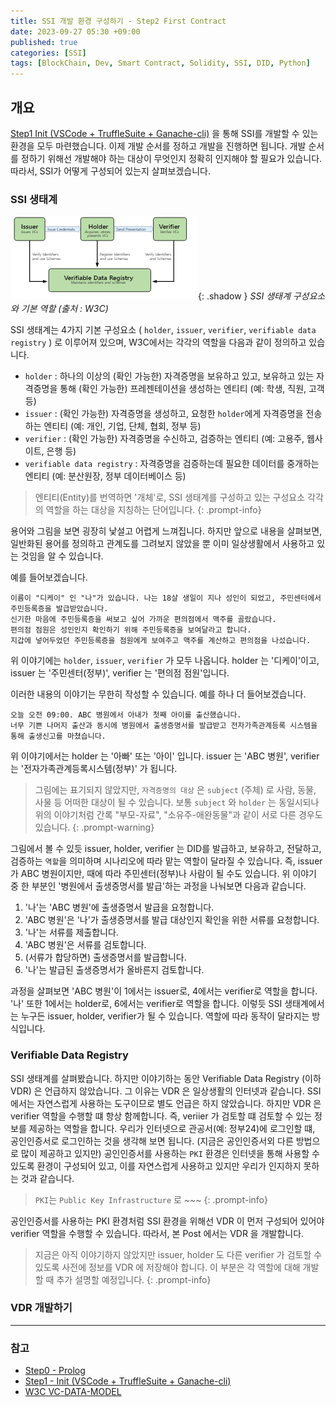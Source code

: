 ```yaml
---
title: SSI 개발 환경 구성하기 - Step2 First Contract
date: 2023-09-27 05:30 +09:00
published: true
categories: [SSI]
tags: [BlockChain, Dev, Smart Contract, Solidity, SSI, DID, Python]
---
```


## 개요

[Step1 Init (VSCode + TruffleSuite + Ganache-cli)][step1_init] 을 통해 SSI를 개발할 수 있는 환경을 모두 마련했습니다. 
이제 개발 순서를 정하고 개발을 진행하면 됩니다. 개발 순서를 정하기 위해선 개발해야 하는 대상이 무엇인지 정확히 인지해야 할 필요가 있습니다. 따라서, SSI가 어떻게 구성되어 있는지 살펴보겠습니다. 

### SSI 생태계
![SSI 생태계](/assets/images/roles_information_flow.png){: .shadow }
_SSI 생태계 구성요소와 기본 역할 (출처 : W3C)_

SSI 생태계는 4가지 기본 구성요소 ( `holder`, `issuer`, `verifier`, `verifiable data registry` ) 로 이루어져 있으며,
W3C에서는 각각의 역할을 다음과 같이 정의하고 있습니다. 

- `holder` : 하나의 이상의 (확인 가능한) 자격증명을 보유하고 있고, 보유하고 있는 자격증명을 통해 (확인 가능한) 프레젠테이션을 생성하는 엔티티 (예: 학생, 직원, 고객 등)
- `issuer` : (확인 가능한) 자격증명을 생성하고, 요청한 `holder`에게 자격증명을 전송하는 엔티티 (예: 개인, 기업, 단체, 협회, 정부 등)
- `verifier` : (확인 가능한) 자격증명을 수신하고, 검증하는 엔티티 (예: 고용주, 웹사이트, 은행 등)
- `verifiable data registry` : 자격증명을 검증하는데 필요한 데이터를 중개하는 엔티티 (예: 분산원장, 정부 데이터베이스 등)

> 엔티티(Entity)를 번역하면 '개체'로, SSI 생태계를 구성하고 있는 구성요소 각각의 역할을 하는 대상을 지칭하는 단어입니다.
{: .prompt-info} 

용어와 그림을 보면 굉장히 낯설고 어렵게 느껴집니다. 
하지만 앞으로 내용을 살펴보면, 일반화된 용어를 정의하고 관계도를 그려보지 않았을 뿐 이미 일상생활에서 사용하고 있는 것임을 알 수 있습니다. 

예를 들어보겠습니다. 

```
이름이 "디케이" 인 "나"가 있습니다. 나는 18살 생일이 지나 성인이 되었고, 주민센터에서 주민등록증을 발급받았습니다. 
신기한 마음에 주민등록증을 써보고 싶어 가까운 편의점에서 맥주를 골랐습니다. 
편의점 점원은 성인인지 확인하기 위해 주민등록증을 보여달라고 합니다. 
지갑에 넣어두었던 주민등록증을 점원에게 보여주고 맥주를 계산하고 편의점을 나섰습니다. 
```

위 이야기에는 `holder`, `issuer`, `verifier` 가 모두 나옵니다. holder 는 '디케이'이고, issuer 는 '주민센터(정부)', verifier 는 '편의점 점원'입니다. 

이러한 내용의 이야기는 무한히 작성할 수 있습니다. 예를 하나 더 들어보겠습니다. 

```
오늘 오전 09:00. ABC 병원에서 아내가 첫째 아이를 출산했습니다. 
너무 기쁜 나머지 출산과 동시에 병원에서 출생증명서를 발급받고 전자가족관계등록 시스템을 통해 출생신고를 마쳤습니다. 
```

위 이야기에서는 holder 는 '아빠' 또는 '아이' 입니다. issuer 는 'ABC 병원', verifier 는 '전자가족관계등록시스템(정부)' 가 됩니다. 

> 그림에는 표기되지 않았지만, `자격증명의 대상` 은 `subject` (주체) 로 사람, 동물, 사물 등 어떠한 대상이 될 수 있습니다. 보통 `subject` 와 `holder` 는 동일시되나 위의 이야기처럼 간록 "부모-자료", "소유주-애완동물"과 같이 서로 다른 경우도 있습니다. 
{: .prompt-warning}

그림에서 볼 수 있듯 issuer, holder, verifier 는 DID를 발급하고, 보유하고, 전달하고, 검증하는 `역할`을 의미하며 시나리오에 따라 맡는 역할이 달라질 수 있습니다. 즉, issuer가 ABC 병원이지만, 때에 따라 주민센터(정부)나 사람이 될 수도 있습니다. 
위 이야기 중 한 부분인 '병원에서 출생증명서를 발급'하는 과정을 나눠보면 다음과 같습니다. 

1. '나'는 'ABC 병원'에 출생증명서 발급을 요청합니다.
2. 'ABC 병원'은 '나'가 출생증명서를 발급 대상인지 확인을 위한 서류를 요청합니다. 
3. '나'는 서류를 제출합니다. 
4. 'ABC 병원'은 서류를 검토합니다. 
5. (서류가 합당하면) 출생증명서를 발급합니다. 
6. '나'는 발급된 출생증명서가 올바른지 검토합니다. 

과정을 살펴보면 'ABC 병원'이 1에서는 issuer로, 4에서는 verifier로 역할을 합니다. '나' 또한 1에서는 holder로, 6에서는 verifier로 역할을 합니다. 
이렇듯 SSI 생태계에서는 누구든 issuer, holder, verifier가 될 수 있습니다. 역할에 따라 동작이 달라지는 방식입니다. 

### Verifiable Data Registry

SSI 생태계를 살펴봤습니다. 하지만 이야기하는 동안 Verifiable Data Registry (이하 VDR) 은 언급하지 않았습니다. 
그 이유는 VDR 은 일상생활의 인터넷과 같습니다. SSI 에서는 자연스럽게 사용하는 도구이므로 별도 언급은 하지 않았습니다. 
하지만 VDR 은 verifier 역할을 수행할 떄 항상 함께합니다. 즉, veriier 가 검토할 떄 검토할 수 있는 정보를 제공하는 역할을 합니다. 우리가 인터넷으로 관공서(예: 정부24)에 로그인할 떄, 공인인증서로 로그인하는 것을 생각해 보면 됩니다. 
(지금은 공인인증서외 다른 방법으로 많이 제공하고 있지만) 공인인증서를 사용하는 `PKI` 환경은 인터넷을 통해 사용할 수 있도록 환경이 구성되어 있고, 이를 자연스럽게 사용하고 있지만 우리가 인지하지 못하는 것과 같습니다. 
 
> `PKI`는 `Public Key Infrastructure` 로 ~~~
{: .prompt-info}

공인인증서를 사용하는 PKI 환경처럼 SSI 환경을 위해선 VDR 이 먼저 구성되어 있어야 verifier 역할을 수행할 수 있습니다. 따라서, 본 Post 에서는 VDR 을 개발합니다.

> 지금은 아직 이야기하지 않았지만 issuer, holder 도 다른 verifier 가 검토할 수 있도록 사전에 정보를 VDR 에 저장해야 합니다. 이 부분은 각 역할에 대해 개발할 때 추가 설명할 예정입니다.
{: .prompt-info}

### VDR 개발하기




 









---
### 참고
* [Step0 - Prolog](https://keitechnote.github.io/blog/posts/vdr-step0-prolog/)
* [Step1 - Init (VSCode + TruffleSuite + Ganache-cli)](https://keitechnote.github.io/blog/posts/vdr-step1-init/)
* [W3C VC-DATA-MODEL](https://www.w3.org/TR/vc-data-model-2.0/)


[step1_init]: https://keitechnote.github.io/blog/posts/vdr-step1-init/
[VC-DATA-MODEL]: https://www.w3.org/TR/vc-data-model-2.0/
